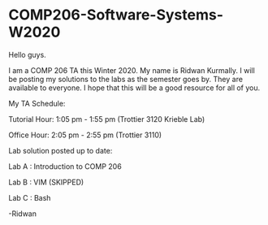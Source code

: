 # COMP206-Software-Systems-W2020
Hello guys. 

I am a COMP 206 TA this Winter 2020. My name is Ridwan Kurmally. I will be posting my solutions to the labs as the semester goes by.
They are available to everyone. I hope that this will be a good resource for all of you.

My TA Schedule:

Tutorial Hour: 1:05 pm - 1:55 pm (Trottier 3120 Krieble Lab)

Office Hour: 2:05 pm - 2:55 pm (Trottier 3110)

Lab solution posted up to date:

Lab A : Introduction to COMP 206

Lab B : VIM (SKIPPED)

Lab C : Bash


-Ridwan

